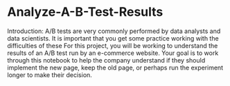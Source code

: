 # Analyze-A-B-Test-Results

Introduction: 
A/B tests are very commonly performed by data analysts and data scientists. 
It is important that you get some practice working with the difficulties of these For this project, 
you will be working to understand the results of an A/B test run by an e-commerce website. 
Your goal is to work through this notebook to help the company understand if they should implement the new page, 
keep the old page, or perhaps run the experiment longer to make their decision.
